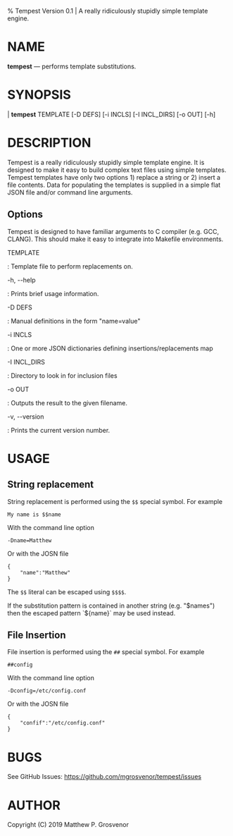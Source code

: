 % Tempest Version 0.1 | A really ridiculously stupidly simple template engine.

NAME
====

**tempest** — performs template substitutions.  

SYNOPSIS
========

| **tempest** TEMPLATE [-D DEFS]  [-i INCLS] [-I INCL_DIRS] [-o OUT] [-h]

DESCRIPTION
===========

Tempest is a really ridiculously stupidly simple template engine.
It is designed to make it easy to build complex text files using simple templates.
Tempest templates have only two options 1) replace a string or 2) insert a file contents.
Data for populating the templates is supplied in a simple flat JSON file and/or command line arguments.

Options
-------
Tempest is designed to have familiar arguments to C compiler (e.g. GCC, CLANG).
This should make it easy to integrate into Makefile environments.

TEMPLATE

:    Template file to perform replacements on. 

-h, --help

:   Prints brief usage information.

-D DEFS

:   Manual definitions in the form "name=value"

-i INCLS      

:     One or more JSON dictionaries defining insertions/replacements map

-I INCL_DIRS  

:    Directory to look in for inclusion files

-o OUT

:   Outputs the result to the given filename.

-v, --version

:   Prints the current version number.

USAGE
=========
## String replacement
String replacement is performed using the `$$` special symbol. For example
```
My name is $$name
```
With the command line option
```
-Dname=Matthew
```
Or with the JOSN file
```
{
    "name":"Matthew"
}
```

The `$$` literal can be escaped using `$$$$`.

If the substitution pattern is contained in another string (e.g. "$names") then the escaped pattern `${name}` may be used instead.

## File Insertion
File insertion is performed using the `##` special symbol. For example
```
##config
```
With the command line option
```
-Dconfig=/etc/config.conf
```
Or with the JOSN file
```
{
    "confif":"/etc/config.conf"
}
```

BUGS
====

See GitHub Issues: <https://github.com/mgrosvenor/tempest/issues>

AUTHOR
======
Copyright (C) 2019 Matthew P. Grosvenor
